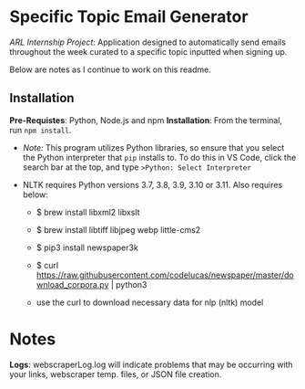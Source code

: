# Specific Topic Email Generator
_ARL Internship Project_: Application designed to automatically send emails throughout the week curated to a specific topic inputted when signing up.

Below are notes as I continue to work on this readme.
## Installation
__Pre-Requistes__: Python, Node.js and npm
__Installation__: From the terminal, run `npm install`. 
* _Note:_ This program utilizes Python libraries, so ensure that you select the Python interpreter that `pip` installs to. To do this in VS Code, click the search bar at the top, and type `>Python: Select Interpreter`
- NLTK requires Python versions 3.7, 3.8, 3.9, 3.10 or 3.11. Also requires below:
    - $ brew install libxml2 libxslt

    - $ brew install libtiff libjpeg webp little-cms2

    - $ pip3 install newspaper3k

    - $ curl https://raw.githubusercontent.com/codelucas/newspaper/master/download_corpora.py | python3 

    - use the curl to download necessary data for nlp (nltk) model
# Notes
__Logs__: webscraperLog.log will indicate problems that may be occurring with your links, webscraper temp. files, or JSON file creation. 
